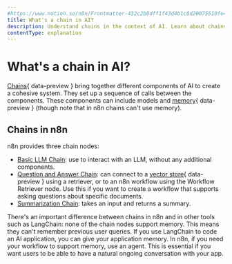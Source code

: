 ```yaml
---
#https://www.notion.so/n8n/Frontmatter-432c2b8dff1f43d4b1c8d20075510fe4
title: What's a chain in AI?
description: Understand chains in the context of AI. Learn about chains in n8n.
contentType: explanation
---
```


# What's a chain in AI?

[Chains](/glossary.md#ai-chain){ data-preview } bring together different components of AI to create a cohesive system. They set up a sequence of calls between the components. These components can include models and [memory](/glossary.md#ai-memory){ data-preview } (though note that in n8n chains can't use memory).


## Chains in n8n

n8n provides three chain nodes:

* [Basic LLM Chain](/integrations/builtin/cluster-nodes/root-nodes/n8n-nodes-langchain.chainllm.md): use to interact with an LLM, without any additional components.
* [Question and Answer Chain](/integrations/builtin/cluster-nodes/root-nodes/n8n-nodes-langchain.chainretrievalqa/index.md): can connect to a [vector store](/glossary.md#ai-vector-store){ data-preview } using a retriever, or to an n8n workflow using the Workflow Retriever node. Use this if you want to create a workflow that supports asking questions about specific documents.
* [Summarization Chain](/integrations/builtin/cluster-nodes/root-nodes/n8n-nodes-langchain.chainsummarization.md): takes an input and returns a summary.

There's an important difference between chains in n8n and in other tools such as LangChain: none of the chain nodes support memory. This means they can't remember previous user queries. If you use LangChain to code an AI application, you can give your application memory. In n8n, if you need your workflow to support memory, use an agent. This is essential if you want users to be able to have a natural ongoing conversation with your app.
